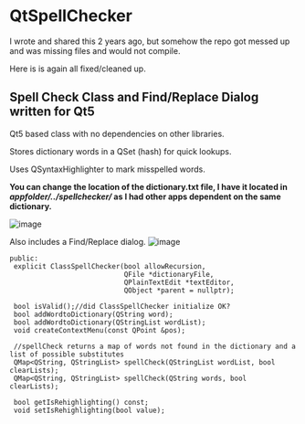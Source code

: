 # QtSpellChecker

I wrote and shared this 2 years ago, but somehow the repo got messed up and was missing files and would not compile.

Here is is again all fixed/cleaned up.

## Spell Check Class and Find/Replace Dialog written for Qt5

Qt5 based class with no dependencies on other libraries.

Stores dictionary words in a QSet (hash) for quick lookups. 

Uses QSyntaxHighlighter to mark misspelled words. 

<b>You can change the location of the dictionary.txt file, I have it located in <i>appfolder/../spellchecker/</i> as I had other apps dependent on the same dictionary.</b>

![image](https://user-images.githubusercontent.com/8164529/132950308-129c9bd8-4830-4bde-a8a8-159ba877cb4b.png)

Also includes a Find/Replace dialog.
![image](https://user-images.githubusercontent.com/8164529/132951546-6afe9716-f862-416f-a107-17e6692bfff4.png)

   ```
   public:
    explicit ClassSpellChecker(bool allowRecursion,
                               QFile *dictionaryFile,
                               QPlainTextEdit *textEditor,
                               QObject *parent = nullptr);

    bool isValid();//did ClassSpellChecker initialize OK?
    bool addWordtoDictionary(QString word);
    bool addWordtoDictionary(QStringList wordList);
    void createContextMenu(const QPoint &pos);

    //spellCheck returns a map of words not found in the dictionary and a list of possible substitutes
    QMap<QString, QStringList> spellCheck(QStringList wordList, bool clearLists);
    QMap<QString, QStringList> spellCheck(QString words, bool clearLists);

    bool getIsRehighlighting() const;
    void setIsRehighlighting(bool value);
 
